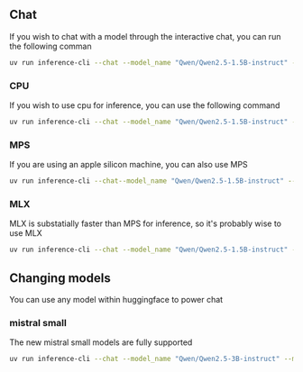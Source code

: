 ## Chat
If you wish to chat with a model through the interactive chat, you can run the following comman

```bash
uv run inference-cli --chat --model_name "Qwen/Qwen2.5-1.5B-instruct" --max_new_tokens 256 --device cpu
```

### CPU
If you wish to use cpu for inference, you can use the following command

```bash
uv run inference-cli --chat --model_name "Qwen/Qwen2.5-1.5B-instruct" --max_new_tokens 256 --device cpu
```

### MPS
If you are using an apple silicon machine, you can also use MPS

```bash
uv run inference-cli --chat--model_name "Qwen/Qwen2.5-1.5B-instruct" --max_new_tokens 256 --device mps
```

### MLX
MLX is substatially faster than MPS for inference, so it's probably wise to use MLX

```bash
uv run inference-cli --chat --model_name "Qwen/Qwen2.5-1.5B-instruct" --max_new_tokens 256 --device mps
```

## Changing models
You can use any model within huggingface to power chat

### mistral small
The new mistral small models are fully supported

```bash
uv run inference-cli --chat --model_name "Qwen/Qwen2.5-3B-instruct" --max_new_tokens 256 --device mlx
```